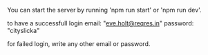 
You can start the server by running 'npm run start' or 'npm run dev'.

to have a successfull login 
email: "eve.holt@reqres.in"
password: "cityslicka"

for failed login, write any other email or password.

